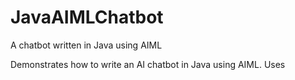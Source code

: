 # JavaAIMLChatbot
A chatbot written in Java using AIML

Demonstrates how to write an AI chatbot in Java using AIML. Uses 
